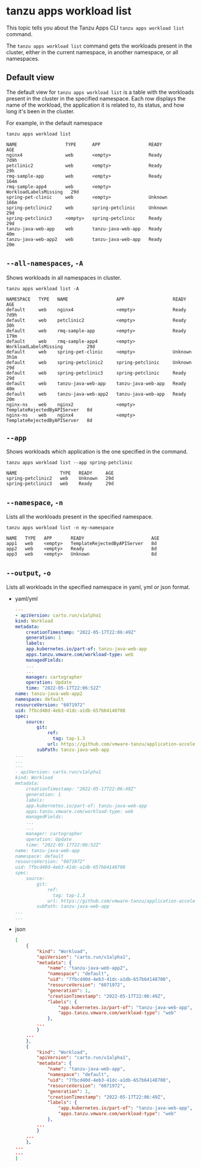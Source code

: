 # tanzu apps workload list

This topic tells you about the Tanzu Apps CLI `tanzu apps workload list` command.

The `tanzu apps workload list` command gets the workloads present in the cluster, either in the current namespace, in another namespace, or all namespaces.

## Default view

The default view for `tanzu apps workload list` is a table with the workloads present in the cluster in the specified namespace. Each row displays the name of the workload, the application it is related to, its status, and how long it's been in the cluster.

For example, in the default namespace

```console
tanzu apps workload list

NAME                  TYPE      APP                  READY                   AGE
nginx4                web       <empty>              Ready                   7d9h
petclinic2            web       <empty>              Ready                   29h
rmq-sample-app        web       <empty>              Ready                   164m
rmq-sample-app4       web       <empty>              WorkloadLabelsMissing   29d
spring-pet-clinic     web       <empty>              Unknown                 166m
spring-petclinic2     web       spring-petclinic     Unknown                 29d
spring-petclinic3     <empty>   spring-petclinic     Ready                   29d
tanzu-java-web-app    web       tanzu-java-web-app   Ready                   40m
tanzu-java-web-app2   web       tanzu-java-web-app   Ready                   20m
```

## <a id="list-all-namespaces"></a> `--all-namespaces`, `-A`

Shows workloads in all namespaces in cluster.

```console
tanzu apps workload list -A

NAMESPACE   TYPE   NAME                  APP                  READY                         AGE
default     web    nginx4                <empty>              Ready                         7d9h
default     web    petclinic2            <empty>              Ready                         30h
default     web    rmq-sample-app        <empty>              Ready                         179m
default     web    rmq-sample-app4       <empty>              WorkloadLabelsMissing         29d
default     web    spring-pet-clinic     <empty>              Unknown                       3h1m
default     web    spring-petclinic2     spring-petclinic     Unknown                       29d
default     web    spring-petclinic3     spring-petclinic     Ready                         29d
default     web    tanzu-java-web-app    tanzu-java-web-app   Ready                         40m
default     web    tanzu-java-web-app2   tanzu-java-web-app   Ready                         20m
nginx-ns    web    nginx2                <empty>              TemplateRejectedByAPIServer   8d
nginx-ns    web    nginx4                <empty>              TemplateRejectedByAPIServer   8d
```

## <a id="list-app"></a> `--app`

Shows workloads which application is the one specified in the command.

```console
tanzu apps workload list --app spring-petclinic

NAME                TYPE   READY     AGE
spring-petclinic2   web    Unknown   29d
spring-petclinic3   web    Ready     29d
```

## <a id="list-namespace"></a> `--namespace`, `-n`

Lists all the workloads present in the specified namespace.

```console
tanzu apps workload list -n my-namespace

NAME   TYPE   APP       READY                         AGE
app1   web    <empty>   TemplateRejectedByAPIServer   8d
app2   web    <empty>   Ready                         8d
app3   web    <empty>   Unknown                       8d
```

## <a id="list-output"></a> `--output`, `-o`

Lists all workloads in the specified namespace in yaml, yml or json format.

- yaml/yml

    ```yaml
    ---
    - apiVersion: carto.run/v1alpha1
    kind: Workload
    metadata:
        creationTimestamp: "2022-05-17T22:06:49Z"
        generation: 1
        labels:
        app.kubernetes.io/part-of: tanzu-java-web-app
        apps.tanzu.vmware.com/workload-type: web
        managedFields:
        ...
        ...
        manager: cartographer
        operation: Update
        time: "2022-05-17T22:06:52Z"
    name: tanzu-java-web-app2
    namespace: default
    resourceVersion: "6071972"
    uid: 7fbcd40d-4eb3-41dc-a1db-657b64148708
    spec:
        source:
            git:
                ref:
                  tag: tap-1.3
                url: https://github.com/vmware-tanzu/application-accelerator-samples
            subPath: tanzu-java-web-app
    ...
    ...
    ---
    - apiVersion: carto.run/v1alpha1
    kind: Workload
    metadata:
        creationTimestamp: "2022-05-17T22:06:49Z"
        generation: 1
        labels:
        app.kubernetes.io/part-of: tanzu-java-web-app
        apps.tanzu.vmware.com/workload-type: web
        managedFields:
        ...
        ...
        manager: cartographer
        operation: Update
        time: "2022-05-17T22:06:52Z"
    name: tanzu-java-web-app
    namespace: default
    resourceVersion: "6071972"
    uid: 7fbcd40d-4eb3-41dc-a1db-657b64148708
    spec:
        source:
            git:
                ref:
                  tag: tap-1.3
                url: https://github.com/vmware-tanzu/application-accelerator-samples
            subPath: tanzu-java-web-app
    ...
    ...
    ```

- json

    ```json
    [
        {
            "kind": "Workload",
            "apiVersion": "carto.run/v1alpha1",
            "metadata": {
                "name": "tanzu-java-web-app2",
                "namespace": "default",
                "uid": "7fbcd40d-4eb3-41dc-a1db-657b64148708",
                "resourceVersion": "6071972",
                "generation": 1,
                "creationTimestamp": "2022-05-17T22:06:49Z",
                "labels": {
                    "app.kubernetes.io/part-of": "tanzu-java-web-app",
                    "apps.tanzu.vmware.com/workload-type": "web"
                },
            ...
            }
        ...
        },
        {
            "kind": "Workload",
            "apiVersion": "carto.run/v1alpha1",
            "metadata": {
                "name": "tanzu-java-web-app",
                "namespace": "default",
                "uid": "7fbcd40d-4eb3-41dc-a1db-657b64148708",
                "resourceVersion": "6071972",
                "generation": 1,
                "creationTimestamp": "2022-05-17T22:06:49Z",
                "labels": {
                    "app.kubernetes.io/part-of": "tanzu-java-web-app",
                    "apps.tanzu.vmware.com/workload-type": "web"
                },
            ...
            }
        ...
        },
    ...
    ...
    ]
    ```
